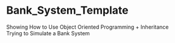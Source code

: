 # Bank_System_Template
Showing How to Use Object Oriented Programming + Inheritance\
Trying to Simulate a Bank System

